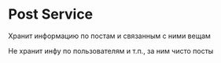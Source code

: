 # Post Service

Хранит информацию по постам и связанным с ними вещам

Не хранит инфу по пользователям и т.п., за ним чисто посты